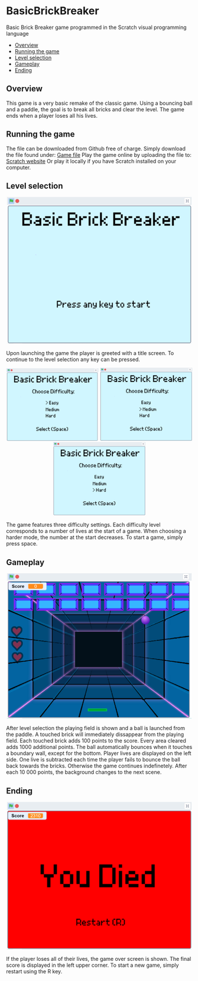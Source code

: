 # BasicBrickBreaker
Basic Brick Breaker game programmed in the Scratch visual programming language
- [Overview](#overview)
- [Running the game](#running-the-game)
- [Level selection](#level-selection)
- [Gameplay](#gameplay)
- [Ending](#ending) 

## Overview
This game is a very basic remake of the classic game.
Using a bouncing ball and a paddle, the goal is to break all bricks and clear the level.
The game ends when a player loses all his lives.

## Running the game
The file can be downloaded from Github free of charge.
Simply download the file found under:
[Game file](../../tree/master)
Play the game online by uploading the file to:
[Scratch website](https://scratch.mit.edu/projects/editor/)
Or play it locally if you have Scratch installed on your computer.

## Level selection
<p align="middle">
<img src="img/title_screen.png" width="500" title="Title screen" alt="Title screen" />
</p>

Upon launching the game the player is greeted with a title screen.
To continue to the level selection any key can be pressed.

<p align="middle">
	<img src="img/easy_mode.png" width="250" title="Easy mode selected" alt="Easy mode selected"/>
	<img src="img/medium_mode.png" width="250" title="Medium mode selected" alt="Medium mode selected"/>
	<img src="img/hard_mode.png" width="250" title="Hard mode selected" alt="Hard mode selected"/>
</p>
The game features three difficulty settings. Each difficulty level corresponds to a number of lives at the start of a game. When choosing a harder mode, the number at the start decreases.
To start a game, simply press space.

## Gameplay
<p align="middle">
<img src="img/game.png" width="500" title="Gameplay" alt="Gameplay" />
</p>
After level selection the playing field is shown and a ball is launched from the paddle.
A touched brick will immediately dissappear from the playing field.
Each touched brick adds 100 points to the score. Every area cleared adds 1000 additional points.
The ball automatically bounces when it touches a boundary wall, except for the bottom.
Player lives are displayed on the left side.
One live is subtracted each time the player fails to bounce the ball back towards the bricks.
Otherwise the game continues indefinetely.
After each 10 000 points, the background changes to the next scene.

## Ending
<p align="middle">
<img src="img/end_game.png" width="500" title="Endscreen" alt="Endscreen" />
</p>
If the player loses all of their lives, the game over screen is shown.
The final score is displayed in the left upper corner.
To start a new game, simply restart using the R key.
